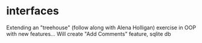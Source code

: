 # interfaces
Extending an "treehouse" (follow along with Alena Holligan) exercise in OOP with new features... Will create "Add Comments" feature, sqlite db
